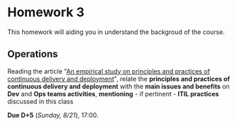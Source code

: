 # Homework 3

This homework will aiding you in understand the backgroud of the course.
	
## Operations
	
Reading the article "[An empirical study on principles and practices of continuous delivery and deployment](https://peerj.com/preprints/1889.pdf)", relate the **principles and practices of continuous delivery and deployment** with the **main issues and benefits** on **Dev** and **Ops teams activities**, **mentioning** - if pertinent - **ITIL practices** discussed in this class
	
**Due D+5** (_Sunday, 8/21_), 17:00.
